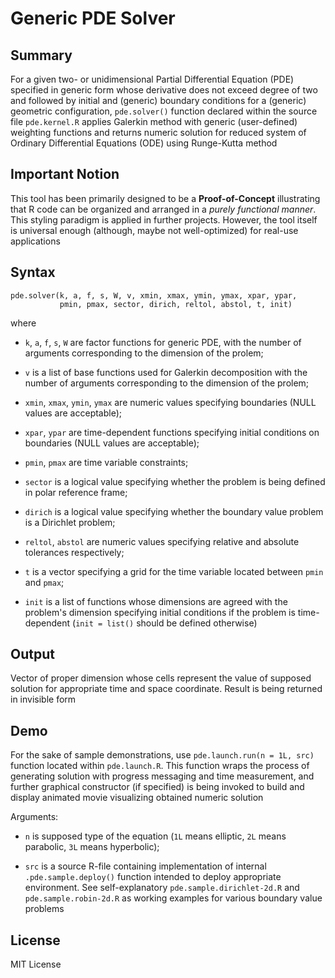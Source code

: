 # Generic PDE Solver

## Summary

For a given two- or unidimensional Partial Differential Equation (PDE) specified
in generic form whose derivative does not exceed degree of two and followed by
initial and (generic) boundary conditions for a (generic) geometric
configuration, `pde.solver()` function declared within the source file
`pde.kernel.R` applies Galerkin method with generic (user-defined) weighting
functions and returns numeric solution for reduced system of Ordinary
Differential Equations (ODE) using Runge-Kutta method

## Important Notion

This tool has been primarily designed to be a **Proof-of-Concept** illustrating
that R code can be organized and arranged in a *purely functional manner*. This
styling paradigm is applied in further projects. However, the tool itself is
universal enough (although, maybe not well-optimized) for real-use applications

## Syntax

```
pde.solver(k, a, f, s, W, v, xmin, xmax, ymin, ymax, xpar, ypar,
           pmin, pmax, sector, dirich, reltol, abstol, t, init)
```

where

- `k`, `a`, `f`, `s`, `W` are factor functions for generic PDE, with the number
  of arguments corresponding to the dimension of the prolem;

- `v` is a list of base functions used for Galerkin decomposition with the
  number of arguments corresponding to the dimension of the prolem;

- `xmin`, `xmax`, `ymin`, `ymax` are numeric values specifying boundaries
  (NULL values are acceptable);

- `xpar`, `ypar` are time-dependent functions specifying initial conditions on
  boundaries (NULL values are acceptable);

- `pmin`, `pmax` are time variable constraints;

- `sector` is a logical value specifying whether the problem is being defined in
  polar reference frame;

- `dirich` is a logical value specifying whether the boundary value problem is a
  Dirichlet problem;

- `reltol`, `abstol` are numeric values specifying relative and absolute
  tolerances respectively;

- `t` is a vector specifying a grid for the time variable located between `pmin`
  and `pmax`;

- `init` is a list of functions whose dimensions are agreed with the problem's
  dimension specifying initial conditions if the problem is time-dependent
  (`init = list()` should be defined otherwise)

## Output

Vector of proper dimension whose cells represent the value of supposed solution
for appropriate time and space coordinate. Result is being returned in invisible
form

## Demo

For the sake of sample demonstrations, use `pde.launch.run(n = 1L, src)`
function located within `pde.launch.R`. This function wraps the process of
generating solution with progress messaging and time measurement, and further
graphical constructor (if specified) is being invoked to build and display
animated movie visualizing obtained numeric solution

Arguments:

- `n` is supposed type of the equation (`1L` means elliptic, `2L` means
  parabolic, `3L` means hyperbolic);

- `src` is a source R-file containing implementation of internal
  `.pde.sample.deploy()` function intended to deploy appropriate environment.
  See self-explanatory `pde.sample.dirichlet-2d.R` and `pde.sample.robin-2d.R`
  as working examples for various boundary value problems

## License

MIT License
